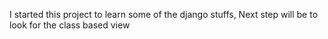 I started this project to learn some of the django stuffs, Next step will be to look for the class based view 
